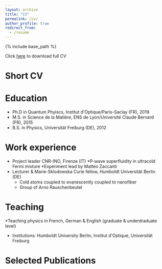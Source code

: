 ```yaml
---
layout: archive
title: "CV"
permalink: /cv/
author_profile: true
redirect_from:
  - /resume
---
```


{% include base_path %}

Click [here](https://github.com/MaxSchemmer/MaxSchemmer.github.io/tree/master/files/CV_MaximilianSchemmer.pdf) to download full CV

Short CV
======

Education
======
* Ph.D in Quantum Phyiscs, Institut d'Optique/Paris-Saclay (FR), 2019
* M.S. in Science de la Matière, ENS de Lyon/Université Claude Bernard (FR), 2015
* B.S. in Physics, Universität Freiburg (DE), 2012

Work experience
======
* Project leader CNR-INO, Firenze (IT) 
  *P-wave superfluidity in ultracold Fermi mixture 
  *Experiment lead by Matteo Zaccanti
* Lecturer & Marie-Sklodowska Curie fellow, Humboldt Universität  Berlin (DE)
  * Cold atoms coupled to evanescently coupled to nanofiber 
  * Group of Arno Rauschenbeutel
   
Teaching
======
*Teaching physics in French, German & English (graduate & underdraduate level)
* Institutions: Humboldt University Berlin, Institut d'Optique, Universität Freiburg
  
Selected Publications
======


